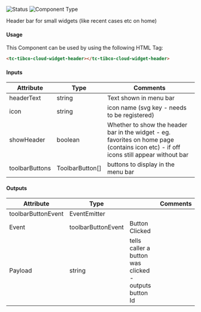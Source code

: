 
![Status][auto] ![Component Type][minor] <!--Component Meta {"created_by":"Auto", "reviewed_by":"Auto", "last_modified_by":"Auto", "comment":"none"} Component Meta -->


<p>Header bar for small widgets (like recent cases etc on home)</p>



#### Usage


This Component can be used by using the following HTML Tag:

```html
<tc-tibco-cloud-widget-header></tc-tibco-cloud-widget-header>
```

#### Inputs

Attribute | Type | Comments
--- | --- | ---
headerText | string | Text shown in menu bar
icon | string | icon name (svg key - needs to be registered)
showHeader | boolean | Whether to show the header bar in the widget - eg. favorites on home page (contains icon etc) - if off icons still appear without bar
toolbarButtons | ToolbarButton[] | buttons to display in the menu bar

#### Outputs

Attribute | Type |   | Comments
--- | --- | --- | ---
toolbarButtonEvent | EventEmitter<string> |   |  
  | Event |  toolbarButtonEvent  |  Button Clicked
  | Payload |  string  |  tells caller a button was clicked - outputs button Id


[auto]: https://img.shields.io/badge/Status-auto%20generated-lightgrey.svg?style=flat "auto generated"

[manually]: https://img.shields.io/badge/Status-manually%20created-yellow.svg?style=flat "manually created"

[draft]: https://img.shields.io/badge/Status-draft-red.svg?style=flat "draft"

[review]: https://img.shields.io/badge/Status-need%20review-yellowgreen.svg?style=flat "need review"

[review done]: https://img.shields.io/badge/Status-review%20done-green.svg?style=flat "review done"

[finalized]: https://img.shields.io/badge/Status-finalized-brightgreen.svg?style=flat "finalized"

[top]: https://img.shields.io/badge/Component%20Type-Top-blue.svg?style=flat "top Component"

[major]: https://img.shields.io/badge/Component%20Type-major%20Component-blue.svg?style=flat "major Component"

[minor]: https://img.shields.io/badge/Component%20Type-minor%20Component-blue.svg?style=flat "minor Component"



